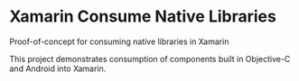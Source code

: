 # Xamarin Consume Native Libraries
Proof-of-concept for consuming native libraries in Xamarin 

This project demonstrates consumption of components built in Objective-C and Android into Xamarin.
